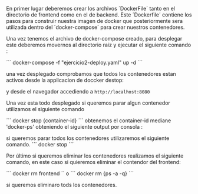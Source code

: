 En primer lugar deberemos crear los archivos ´DockerFile´ tanto en el directorio de frontend como en el de backend. Este ´Dockerfile´ contiene los pasos para construir nuestra imagen de docker que posteriormente sera utilizada dentro del ´docker-compose´ para crear nuestros contenedores.

Una vez tenemos el  archivo de docker-compose creado, para desplegar este deberemos movernos al directorio raiz y ejecutar el siguiente comando : 

´´´
 docker-compose -f "ejercicio2-deploy.yaml" up -d 
´´´

una vez desplegado comprobamos que todos los contenedores estan activos desde la applicacion de doccker destop: 


y desde el navegador accediendo a `http://localhost:8080`


Una vez esta todo desplegado si queremos parar algun contenedor utilizamos el siguiente comando 

´´´
docker stop {container-id}
´´´
obtenemos el container-id mediane 'docker-ps' obteniendo el siguiente output por consola : 


si queremos parar todos los contenedores utilizaremos el siguiente comando. 
´´´
docker stop
´´´

Por último si queremos eliminar los contenedores realizamos el siguiente comando, en este caso si quieremos eliminar el contendor del frontend: 

´´´
docker rm frontend
´´
o
´´´
docker rm {ps -a -q}
´´´

si queremos eliminaro tods los contenedores.
